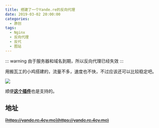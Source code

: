 ```yaml
---
title: 搭建了一个Yande.re的反向代理
date: 2019-03-02 20:00:00
categories: 
  - 原创
tags: 
  - Nginx
  - 反向代理
  - 反代
  - 图站
---
```



::: warning
由于服务器和域名到期，所以反向代理已经失效
:::

用搬瓦工的小鸡搭建的，流量不多，速度也不快，不过应该还可以比较稳定吧。

![](~public/assets/2/1.jpg)

顺便[**这个插件**](https://yojigen.tech/posts/1.html)也是支持的。

## 地址

~~[https://yande.re.4cy.me](https://yande.re.4cy.me)~~

